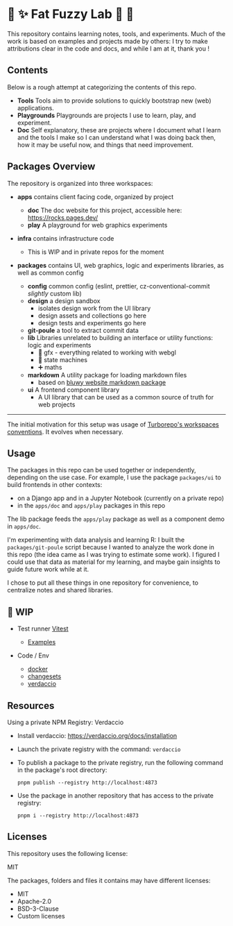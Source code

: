 # 👾 ✨ Fat Fuzzy Lab 🫧 🐙

This repository contains learning notes, tools, and experiments.
Much of the work is based on examples and projects made by others: I try to make attributions clear in the code and docs, and while I am at it, thank you !

## Contents

Below is a rough attempt at categorizing the contents of this repo.

- **Tools** Tools aim to provide solutions to quickly bootstrap new (web) applications.
- **Playgrounds** Playgrounds are projects I use to learn, play, and experiment.
- **Doc** Self explanatory, these are projects where I document what I learn and the tools I make so I can understand what I was doing back then, how it may be useful now, and things that need improvement.

## Packages Overview

The repository is organized into three workspaces:

- **apps** contains client facing code, organized by project
  - **doc** The doc website for this project, accessible here: https://rocks.pages.dev/
  - **play** A playground for web graphics experiments
- **infra** contains infrastructure code
  - This is WIP and in private repos for the moment
- **packages** contains UI, web graphics, logic and experiments libraries, as well as common config

  - **config** common config (eslint, prettier, cz-conventional-commit _slightly_ custom lib)
  - **design** a design sandbox
    - isolates design work from the UI library
    - design assets and collections go here
    - design tests and experiments go here
  - **git-poule** a tool to extract commit data
  - **lib** Libraries unrelated to building an interface or utility functions: logic and experiments
    - 👾 gfx - everything related to working with webgl
    - 🤖 state machines
    - ➕ maths
  - **markdown** A utility package for loading markdown files
    - based on [bluwy website markdown package](https://github.com/bluwy/website/tree/master/packages/markdown)
  - **ui** A frontend component library
    - A UI library that can be used as a common source of truth for web projects

---

The initial motivation for this setup was usage of [Turborepo's workspaces conventions](https://turbo.build/repo/docs/getting-started/existing-monorepo#configure-workspaces). It evolves when necessary.

## Usage

The packages in this repo can be used together or independently, depending on the use case.
For example, I use the package `packages/ui` to build frontends in other contexts:

- on a Django app and in a Jupyter Notebook (currently on a private repo)
- in the `apps/doc` and `apps/play` packages in this repo

The lib package feeds the `apps/play` package as well as a component demo in `apps/doc`.

I'm experimenting with data analysis and learning R: I built the `packages/git-poule` script because I wanted to analyze the work done in this repo (the idea came as I was trying to estimate some work). I figured I could use that data as material for my learning, and maybe gain insights to guide future work while at it.

I chose to put all these things in one repository for convenience, to centralize notes and shared libraries.

## 🚧 WIP

- Test runner [Vitest](https://vitest.dev/)

  - [Examples](https://github.com/vitest-dev/vitest/tree/main/examples)

- Code / Env

  - [docker](https://www.docker.com/)
  - [changesets](https://github.com/changesets/changesets)
  - [verdaccio](https://verdaccio.org/)

## Resources

Using a private NPM Registry: Verdaccio

- Install verdaccio: https://verdaccio.org/docs/installation

- Launch the private registry with the command: `verdaccio`
- To publish a package to the private registry, run the following command in the package's root directory:

  ```shell
  pnpm publish --registry http://localhost:4873
  ```

- Use the package in another repository that has access to the private registry:

  ```shell
  pnpm i --registry http://localhost:4873
  ```

## Licenses

This repository uses the following license:

MIT

The packages, folders and files it contains may have different licenses:

- MIT
- Apache-2.0
- BSD-3-Clause
- Custom licenses
